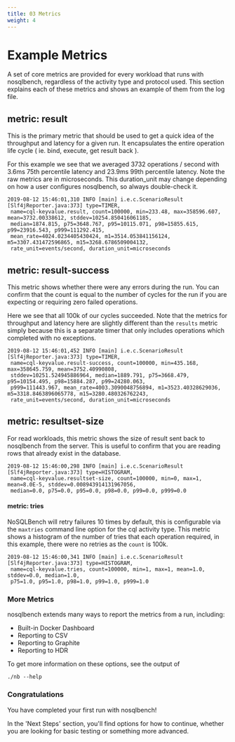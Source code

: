 ```yaml
---
title: 03 Metrics
weight: 4
---
```


# Example Metrics

A set of core metrics are provided for every workload that runs with nosqlbench, regardless of the activity type and
protocol used. This section explains each of these metrics and shows an example of them from the log file.

## metric: result

This is the primary metric that should be used to get a quick idea of the throughput and latency for a given run. It
encapsulates the entire operation life cycle ( ie. bind, execute, get result back ).

For this example we see that we averaged 3732 operations / second with 3.6ms 75th percentile latency and 23.9ms 99th
percentile latency. Note the raw metrics are in microseconds. This duration_unit may change depending on how a user
configures nosqlbench, so always double-check it.

```text
2019-08-12 15:46:01,310 INFO [main] i.e.c.ScenarioResult [Slf4jReporter.java:373] type=TIMER,
 name=cql-keyvalue.result, count=100000, min=233.48, max=358596.607, mean=3732.00338612, stddev=10254.850416061185,
 median=1874.815, p75=3648.767, p95=10115.071, p98=15855.615, p99=23916.543, p999=111292.415,
 mean_rate=4024.0234405430424, m1=3514.053841156124, m5=3307.431472596865, m15=3268.6786509004132,
 rate_unit=events/second, duration_unit=microseconds
```

## metric: result-success

This metric shows whether there were any errors during the run. You can confirm that the count is equal to the number of
cycles for the run if you are expecting or requiring zero failed operations.

Here we see that all 100k of our cycles succeeded. Note that the metrics for throughput and latency here are slightly
different than the `results` metric simply because this is a separate timer that only includes operations which
completed with no exceptions.

```text
2019-08-12 15:46:01,452 INFO [main] i.e.c.ScenarioResult [Slf4jReporter.java:373] type=TIMER,
 name=cql-keyvalue.result-success, count=100000, min=435.168, max=358645.759, mean=3752.40990808,
 stddev=10251.524945886964, median=1889.791, p75=3668.479, p95=10154.495, p98=15884.287, p99=24280.063,
 p999=111443.967, mean_rate=4003.3090048756894, m1=3523.40328629036, m5=3318.8463896065778, m15=3280.480326762243,
 rate_unit=events/second, duration_unit=microseconds
```

## metric: resultset-size

For read workloads, this metric shows the size of result sent back to nosqlbench from the server. This is useful to
confirm that you are reading rows that already exist in the database.

```text
2019-08-12 15:46:00,298 INFO [main] i.e.c.ScenarioResult [Slf4jReporter.java:373] type=HISTOGRAM,
 name=cql-keyvalue.resultset-size, count=100000, min=0, max=1, mean=8.0E-5, stddev=0.008943914131967056,
 median=0.0, p75=0.0, p95=0.0, p98=0.0, p99=0.0, p999=0.0
```

#### metric: tries

NoSQLBench will retry failures 10 times by default, this is configurable via the `maxtries` command line option for the
cql activity type. This metric shows a histogram of the number of tries that each operation required, in this example,
there were no retries as the `count` is 100k.

```text
2019-08-12 15:46:00,341 INFO [main] i.e.c.ScenarioResult [Slf4jReporter.java:373] type=HISTOGRAM,
 name=cql-keyvalue.tries, count=100000, min=1, max=1, mean=1.0, stddev=0.0, median=1.0,
 p75=1.0, p95=1.0, p98=1.0, p99=1.0, p999=1.0
```

### More Metrics

nosqlbench extends many ways to report the metrics from a run, including:

- Built-in Docker Dashboard
- Reporting to CSV
- Reporting to Graphite
- Reporting to HDR

To get more information on these options, see the output of

    ./nb --help

### Congratulations

You have completed your first run with nosqlbench!

In the 'Next Steps' section, you'll find options for how to continue, whether you are looking for basic testing or
something more advanced.

